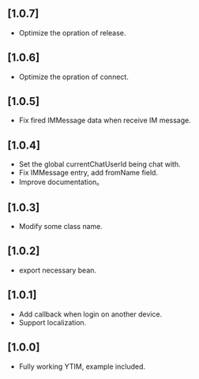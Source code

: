 ## [1.0.7]
* Optimize the opration of release.

## [1.0.6]
* Optimize the opration of connect.

## [1.0.5]
* Fix fired IMMessage data when receive IM message.

## [1.0.4]
* Set the global currentChatUserId being chat with.
* Fix IMMessage entry, add fromName field.
* Improve documentation。

## [1.0.3]
* Modify some class name.

## [1.0.2]
* export necessary bean. 

## [1.0.1]
* Add callback when login on another device.
* Support localization.

## [1.0.0]
* Fully working YTIM, example included.
